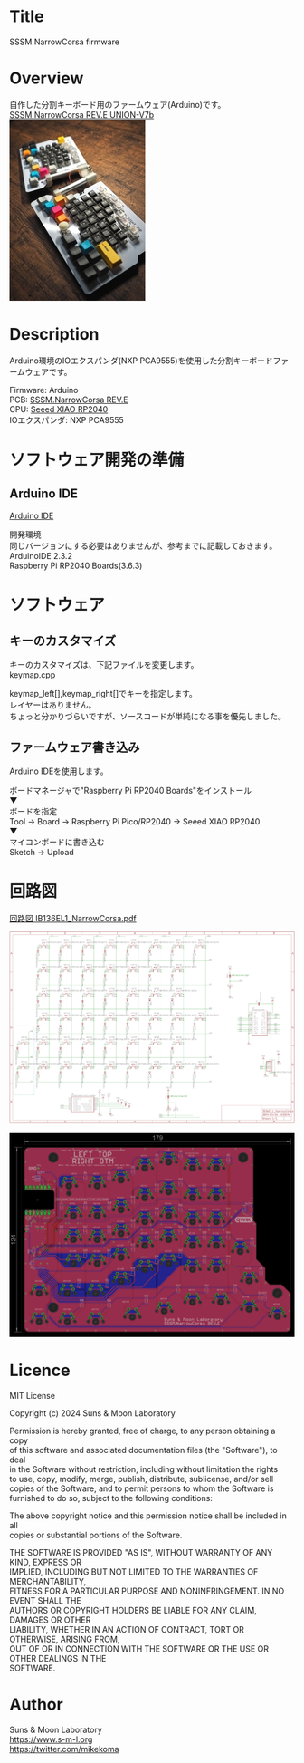 # Title
SSSM.NarrowCorsa firmware

# Overview
自作した分割キーボード用のファームウェア(Arduino)です。  
[SSSM.NarrowCorsa REV.E UNION-V7b](https://www.s-m-l.org/corsan.html#2024-07-22%20SSSM.NarrowCorsa%20REV.E%20UNIOV-V7b)  
![キーボードの写真](image/sv7b_1.jpg)

# Description
Arduino環境のIOエクスパンダ(NXP PCA9555)を使用した分割キーボードファームウェアです。  
  
Firmware: Arduino  
PCB: [SSSM.NarrowCorsa REV.E](https://www.s-m-l.org/corsan.html#2024-05-30%20SSSM.NarrowCorsa%20REV.E)  
CPU: [Seeed XIAO RP2040](https://wiki.seeedstudio.com/XIAO-RP2040-with-Arduino/)  
IOエクスパンダ: NXP PCA9555

# ソフトウェア開発の準備

## Arduino IDE
[Arduino IDE](https://www.arduino.cc/en/software)  
  
開発環境  
同じバージョンにする必要はありませんが、参考までに記載しておきます。  
ArduinoIDE 2.3.2  
Raspberry Pi RP2040 Boards(3.6.3)

# ソフトウェア
## キーのカスタマイズ
キーのカスタマイズは、下記ファイルを変更します。  
keymap.cpp  
  
keymap_left[],keymap_right[]でキーを指定します。  
レイヤーはありません。  
ちょっと分かりづらいですが、ソースコードが単純になる事を優先しました。  

## ファームウェア書き込み
Arduino IDEを使用します。  
  
ボードマネージャで"Raspberry Pi RP2040 Boards"をインストール  
▼  
ボードを指定  
Tool -> Board -> Raspberry Pi Pico/RP2040 -> Seeed XIAO RP2040  
▼  
マイコンボードに書き込む  
Sketch -> Upload  

# 回路図
[回路図 IB136EL1_NarrowCorsa.pdf](image/IB136EL1_NarrowCorsa.pdf)  
  
![IB136EL1_NarrowCorsa_SCH.png](image/IB136EL1_NarrowCorsa_SCH.png)  
  
![IB136EL1_NarrowCorsa_PCB.png](image/IB136EL1_NarrowCorsa_PCB.png)

# Licence
MIT License  
  
Copyright (c) 2024 Suns & Moon Laboratory  
  
Permission is hereby granted, free of charge, to any person obtaining a copy  
of this software and associated documentation files (the "Software"), to deal  
in the Software without restriction, including without limitation the rights  
to use, copy, modify, merge, publish, distribute, sublicense, and/or sell  
copies of the Software, and to permit persons to whom the Software is  
furnished to do so, subject to the following conditions:  
  
The above copyright notice and this permission notice shall be included in all  
copies or substantial portions of the Software.  
  
THE SOFTWARE IS PROVIDED "AS IS", WITHOUT WARRANTY OF ANY KIND, EXPRESS OR  
IMPLIED, INCLUDING BUT NOT LIMITED TO THE WARRANTIES OF MERCHANTABILITY,  
FITNESS FOR A PARTICULAR PURPOSE AND NONINFRINGEMENT. IN NO EVENT SHALL THE  
AUTHORS OR COPYRIGHT HOLDERS BE LIABLE FOR ANY CLAIM, DAMAGES OR OTHER  
LIABILITY, WHETHER IN AN ACTION OF CONTRACT, TORT OR OTHERWISE, ARISING FROM,  
OUT OF OR IN CONNECTION WITH THE SOFTWARE OR THE USE OR OTHER DEALINGS IN THE  
SOFTWARE.

# Author
Suns & Moon Laboratory  
https://www.s-m-l.org  
https://twitter.com/mikekoma  

